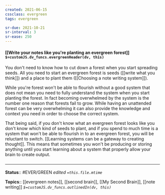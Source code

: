 ```yaml
---
created: 2021-06-15
cssclass: evergreen
tags: evergreen

sr-due: 2021-10-21
sr-interval: 3
sr-ease: 250
---
```


#### [[Write your notes like you're planting an evergreen forest]] `$=customJS.dv_funcs.evergreenHeader(dv, this)`

You don't need to know how to cut down a forest when you start spreading seeds. All you need to start an evergreen forest is seeds ([[write what you think]]) and a place to plant them ([[Choosing a note writing system]]). 

While you're forest won't be able to flourish without a good system that does not mean you need to fully understand the system when you start planting the forest. In fact becoming overwhelmed by the system is the number one reason that forests fail to grow. While having an unattended forest can be very overwhelming it can also provide the knowledge and context you need in order to choose the correct system.

That being said, if you don't know what an evergreen forest looks like you don't know which kind of seeds to plant, and if you spend to much time is a system that won't be able to flourish in to an evergreen forest, you will be reluctant to switch. [[Learning systems can be a gateway to creating thought]]. This means that sometimes you won't be producing or storing anything until you start learning about a system that properly allow your brain to create output.


### <hr class="footnote"/>

**Status**:: #EVER/GREEN 
*edited `=this.file.mtime`*

**Topics**:: [[evergreen notes]], [[second brain]], [[My Second Brain]], [[note writing]]
*`$=customJS.dv_funcs.outlinedIn(dv, this)`*



